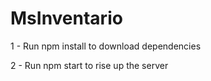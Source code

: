 # MsInventario

1 - Run npm install to download dependencies

2 - Run npm start to rise up the server
